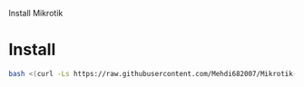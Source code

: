 Install Mikrotik

# Install
```bash
bash <(curl -Ls https://raw.githubusercontent.com/Mehdi682007/Mikrotik-chr-Installer/main/mikrotik.sh)
